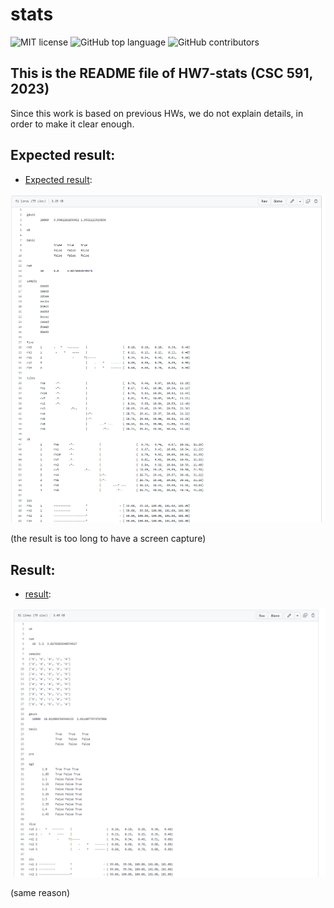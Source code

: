 # stats

<!-- ![Build test](https://img.shields.io/github/actions/workflow/status/yzhu27/xpln/test.yml) -->
![MIT license](https://img.shields.io/github/license/yzhu27/stats)
![GitHub top language](https://img.shields.io/github/languages/top/yzhu27/stats)
![GitHub contributors](https://img.shields.io/github/contributors/yzhu27/stats)

## This is the README file of HW7-stats (CSC 591, 2023)
Since this work is based on previous HWs, we do not explain details, in order to make it clear enough.


## Expected result:

* [Expected result](https://github.com/timm/tested/blob/main/etc/out/stats.out):

![expected result img](./etc/image/expected_result.png)

(the result is too long to have a screen capture)

## Result:

* [result](https://github.com/yzhu27/xpln/blob/main/etc/out/xpln.out):

![result img](./etc/image/result.png)

(same reason)